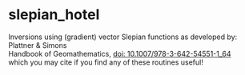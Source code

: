 # slepian_hotel
Inversions using (gradient) vector Slepian functions as developed by:<br>
Plattner &amp; Simons<br>
Handbook of Geomathematics, <a href="http://dx.doi.org/10.1007/978-3-642-54551-1_64">doi: 10.1007/978-3-642-54551-1_64</a><br>
which you may cite if you find any of these routines useful! 

